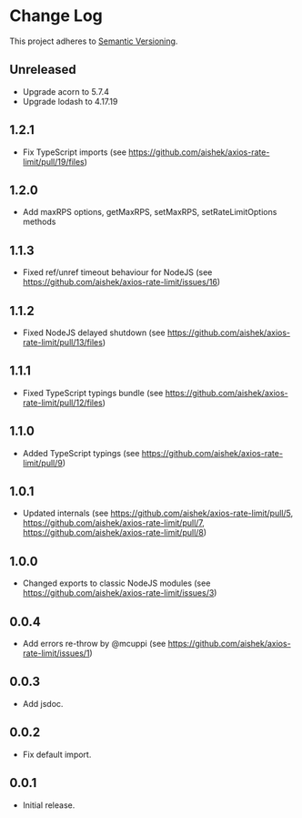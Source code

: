 # Change Log
This project adheres to [Semantic Versioning](http://semver.org/).

## Unreleased
* Upgrade acorn to 5.7.4
* Upgrade lodash to 4.17.19

## 1.2.1
* Fix TypeScript imports (see https://github.com/aishek/axios-rate-limit/pull/19/files)

## 1.2.0
* Add maxRPS options, getMaxRPS, setMaxRPS, setRateLimitOptions methods

## 1.1.3
* Fixed ref/unref timeout behaviour for NodeJS (see https://github.com/aishek/axios-rate-limit/issues/16)

## 1.1.2
* Fixed NodeJS delayed shutdown (see https://github.com/aishek/axios-rate-limit/pull/13/files)

## 1.1.1
* Fixed TypeScript typings bundle (see https://github.com/aishek/axios-rate-limit/pull/12/files)

## 1.1.0
* Added TypeScript typings (see https://github.com/aishek/axios-rate-limit/pull/9)

## 1.0.1
* Updated internals (see https://github.com/aishek/axios-rate-limit/pull/5, https://github.com/aishek/axios-rate-limit/pull/7, https://github.com/aishek/axios-rate-limit/pull/8)

## 1.0.0
* Changed exports to classic NodeJS modules (see https://github.com/aishek/axios-rate-limit/issues/3)

## 0.0.4
* Add errors re-throw by @mcuppi (see https://github.com/aishek/axios-rate-limit/issues/1)

## 0.0.3
* Add jsdoc.

## 0.0.2
* Fix default import.

## 0.0.1
* Initial release.
